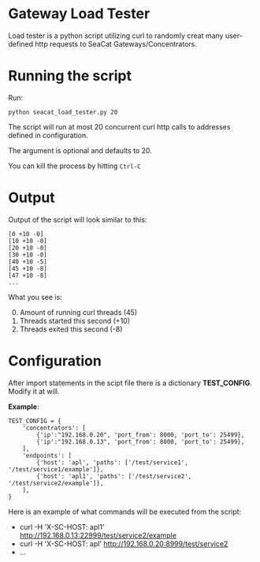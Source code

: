 Gateway Load Tester
===

Load tester is a python script utilizing curl to randomly creat many user-defined http requests to SeaCat Gateways/Concentrators.

# Running the script

Run:

```
python seacat_load_tester.py 20
```

The script will run at most 20 concurrent curl http calls to addresses defined in configuration.

The argument is optional and defaults to 20.

You can kill the process by hitting ```Ctrl-C```

# Output

Output of the script will look similar to this:

```
[0 +10 -0]
[10 +10 -0]
[20 +10 -0]
[30 +10 -0]
[40 +10 -5]
[45 +10 -8]
[47 +10 -8]
...
```

What you see is:

0. Amount of running curl threads (45)
1. Threads started this second (+10)
2. Threads exited this second (-8)

# Configuration

After import statements in the scipt file there is a dictionary **TEST_CONFIG**. Modify it at will.

**Example**:

```
TEST_CONFIG = {
	'concentrators': [
		{'ip':"192.168.0.20", 'port_from': 8000, 'port_to': 25499},
		{'ip':"192.168.0.13", 'port_from': 8000, 'port_to': 25499},
	],
	'endpoints': [
		{'host': 'apl', 'paths': ['/test/service1', '/test/service1/example']},
		{'host': 'apl1', 'paths': ['/test/service2', '/test/service2/example']},
	],
}
```

Here is an example of what commands will be executed from the script:

- curl -H 'X-SC-HOST: apl1' http://192.168.0.13:22999/test/service2/example
- curl -H 'X-SC-HOST: apl' http://192.168.0.20:8999/test/service2
- ...